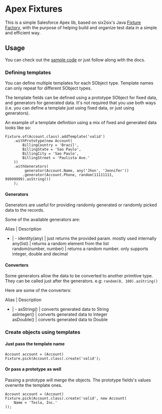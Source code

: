 # Apex Fixtures

This is a simple Salesforce Apex lib, based on six2six's Java [Fixture Factory](https://github.com/six2six/fixture-factory), with the purpose of helping build and organize test data in a simple and efficient way.

## Usage

You can check out the [sample code](https://github.com/MuriloKakazu/apex-fixtures/tree/master/samples) or just follow along with the docs.

### Defining templates

You can define multiple templates for each SObject type. Template names can only repeat for different SObject types.

The template fields can be defined using a prototype SObject for fixed data, and generators for generated data. It's not required that you use both ways (i.e. you can define a template just using fixed data, or just using generators).

An example of a template definition using a mix of fixed and generated data looks like so:

```apex
Fixture.of(Account.class).addTemplate('valid')
    .withPrototype(new Account(
        BillingCountry = 'Brazil',
        BillingState = 'Sao Paulo',
        BillingCity = 'Sao Paulo',
        BillingStreet = 'Paulista Ave.'
    ))
    .withGenerators(
         generator(Account.Name, any('Jhon', 'Jennifer'))
        .generator(Account.Phone, random(11111111, 99999999).asString())
    );
```

#### Generators

Generators are useful for providing randomly generated or randomly picked data to the records.

Some of the available generators are:

Alias                  | Description                                                        
- | - 
identity(any)          | just returns the provided param. mostly used internally            
any(list)              | returns a random element from the list                                 
random(number, number) | returns a random number. only supports integer, double and decimal 

#### Converters

Some generators allow the data to be converted to another primitive type. They can be called just after the generators. e.g: `random(0, 100).asString()`

Here are some of the converters:

Alias           | Description                                                        
- | - 
asString()      | converts generated data to String            
asInteger()     | converts generated data to Integer                                 
asDouble()      | converts generated data to Double

### Create objects using templates

#### Just pass the template name

```apex
Account account = (Account) Fixture.pick(Account.class).create('valid');
```
#### Or pass a prototype as well

Passing a prototype will merge the objects. The prototype fields's values overwrite the template ones.

```apex
Account account = (Account) Fixture.pick(Account.class).create('valid', new Account(
    Name = 'Tesla, Inc.'
));
```